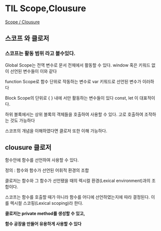 # TIL Scope,Clousure

[Scope / Clousure](https://www.notion.so/Scope-Clousure-5b60bd37f02d4432a10364eb50eac8d2) 

## 스코프 와 클로저

### 스코프는 활동 범위 라고 볼수있다.

Global Scope는 전역 변수로 문서 전체에서 활동할 수 있다. window  혹은 키워드 없이 선언된 변수들이 이와 같다

function Scope로 함수 단위로 작동하는 변수로 var 키워드로 선언된 변수가 이러하다

Block Scope의 단위로 { } 내에 서만 활동하는 변수들이 있다 const, let 이 대표적이다.

하위 블록에서는 상위 블록의 객체들을 호출하여 사용할 수 있다. 고로 호출하여 조작하는 것도 가능하다

스코프의 개념을 이해하였다면 클로저 또한 이해 가능하다.

## clousure 클로저

함수안에 함수를 선언하여 사용할 수 있다.

정의 : 함수와 함수가 선언된 어휘적 환경의 조합

클로저는 함수와 그 함수가 선언됐을 때의 렉시컬 환경(Lexical environment)과의 조합이다.

스코프는 함수를 호출할 때가 아니라 함수를 어디에 선언하였는지에 따라 결정된다. 이를 렉시컬 스코핑(Lexical scoping)라 한다.

**클로저는 private method를 생성할 수 있고,** 

**함수 공장을 만들어 유용하게 사용할 수 있다**

